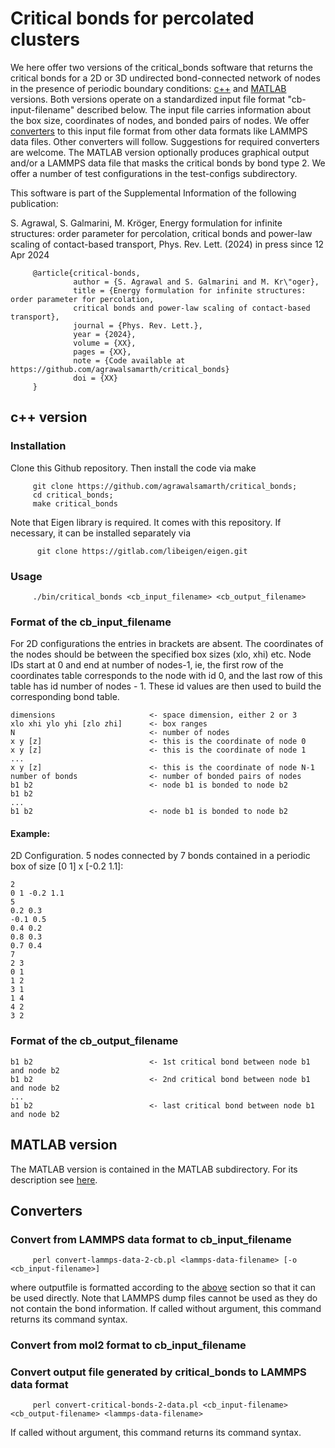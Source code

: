 # Critical bonds for percolated clusters

We here offer two versions of the critical_bonds software that returns the critical bonds for a 2D or 3D undirected bond-connected network of nodes in the presence of periodic boundary conditions: [c++](#c++) and [MATLAB](#MATLAB) versions. Both versions operate on a standardized input file format "cb-input-filename" described below. The input file carries information about the box size, coordinates of nodes, and bonded pairs of nodes. We offer [converters](#converters) to this input file format from other data formats like LAMMPS data files. Other converters will follow. Suggestions for required converters are welcome. The MATLAB version optionally produces graphical output and/or a LAMMPS data file that masks the critical bonds by bond type 2. We offer a number of test configurations in the test-configs subdirectory. 

This software is part of the Supplemental Information of the following publication: 

S. Agrawal, S. Galmarini, M. Kröger, 
Energy formulation for infinite structures: order parameter for percolation, critical bonds and power-law scaling of contact-based transport,
Phys. Rev. Lett. (2024) in press since 12 Apr 2024

         @article{critical-bonds,
                  author = {S. Agrawal and S. Galmarini and M. Kr\"oger}, 
                  title = {Energy formulation for infinite structures: order parameter for percolation, 
                  critical bonds and power-law scaling of contact-based transport},
                  journal = {Phys. Rev. Lett.},
                  year = {2024},
                  volume = {XX},
                  pages = {XX},
                  note = {Code available at https://github.com/agrawalsamarth/critical_bonds}
                  doi = {XX} 
         }

## c++ version<a name="c++">

### Installation

Clone this Github repository. Then install the code via make

         git clone https://github.com/agrawalsamarth/critical_bonds;
         cd critical_bonds; 
         make critical_bonds

Note that Eigen library is required. It comes with this repository. If necessary, it can be installed separately via 

          git clone https://gitlab.com/libeigen/eigen.git

### Usage

         ./bin/critical_bonds <cb_input_filename> <cb_output_filename>

### Format of the cb_input_filename<a name=input>

For 2D configurations the entries in brackets are absent. The coordinates of the nodes should be between the specified box sizes (xlo, xhi) etc. Node IDs start at 0 and end at number of nodes-1, ie, the first row of the coordinates table corresponds to the node with id 0, and the last row of this table has id number of nodes - 1. These id values are then used to build the corresponding bond table.

    dimensions                     <- space dimension, either 2 or 3
    xlo xhi ylo yhi [zlo zhi]      <- box ranges
    N                              <- number of nodes
    x y [z]                        <- this is the coordinate of node 0
    x y [z]                        <- this is the coordinate of node 1
    ...
    x y [z]                        <- this is the coordinate of node N-1
    number of bonds                <- number of bonded pairs of nodes
    b1 b2                          <- node b1 is bonded to node b2
    b1 b2                          
    ...
    b1 b2                          <- node b1 is bonded to node b2

#### Example: 

2D Configuration. 5 nodes connected by 7 bonds contained in a periodic box of size [0 1] x [-0.2 1.1]:

    2
    0 1 -0.2 1.1
    5
    0.2 0.3  
    -0.1 0.5 
    0.4 0.2 
    0.8 0.3
    0.7 0.4
    7
    2 3
    0 1
    1 2
    3 1 
    1 4
    4 2
    3 2

### Format of the cb_output_filename

    b1 b2                          <- 1st critical bond between node b1 and node b2
    b1 b2                          <- 2nd critical bond between node b1 and node b2
    ...
    b1 b2                          <- last critical bond between node b1 and node b2

## MATLAB version<a name="MATLAB">

The MATLAB version is contained in the MATLAB subdirectory. For its description see [here](MATLAB).

## Converters<a name="converters">

### Convert from LAMMPS data format to cb_input_filename

         perl convert-lammps-data-2-cb.pl <lammps-data-filename> [-o <cb_input-filename>]

where outputfile is formatted according to the [above](#input) section so that it can be used directly. Note that LAMMPS dump files cannot be used as they do not contain the bond information. If called without argument, this command returns its command syntax. 

### Convert from mol2 format to cb_input_filename

### Convert output file generated by critical_bonds to LAMMPS data format

         perl convert-critical-bonds-2-data.pl <cb_input-filename> <cb_output-filename> <lammps-data-filename>

If called without argument, this command returns its command syntax. 
